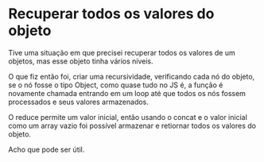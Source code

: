 # Recuperar todos os valores do objeto

Tive uma situação em que precisei recuperar todos os valores de um objetos,
mas esse objeto tinha vários níveis.

O que fiz então foi, criar uma recursividade, verificando cada nó do objeto, 
se o nó fosse o tipo Object, como quase tudo no JS é, a função é novamente chamada entrando
em um loop até que todos os nós fossem processados e seus valores armazenados.

O reduce permite um valor inicial, então usando o concat e o valor inicial como um array vazio
foi possível armazenar e retiornar todos os valores do objeto.

Acho que pode ser útil.